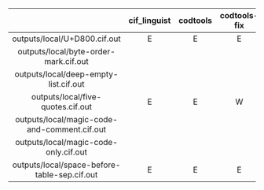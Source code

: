 |  | cif_linguist | codtools | codtools-fix | PyCIFRW-4.1.1 | PyCIFRW-4.2 |
| :-----: | :-----: | :-----: | :-----: | :-----: | :-----: |
|  outputs/local/U+D800.cif.out | E | E | E |  |  |
|  outputs/local/byte-order-mark.cif.out |  |  |  | W | W |
|  outputs/local/deep-empty-list.cif.out |  |  |  |  |  |
|  outputs/local/five-quotes.cif.out | E | E | W |  |  |
|  outputs/local/magic-code-and-comment.cif.out |  |  |  |  |  |
|  outputs/local/magic-code-only.cif.out |  |  |  |  |  |
|  outputs/local/space-before-table-sep.cif.out | E | E | E | E | W |
